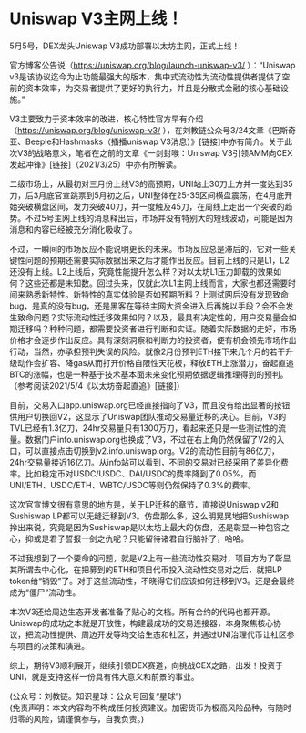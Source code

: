 # Uniswap V3主网上线！

5月5号，DEX龙头Uniswap V3成功部署以太坊主网，正式上线！

官方博客公告说（https://uniswap.org/blog/launch-uniswap-v3/ ）：“Uniswap v3是该协议迄今为止功能最强大的版本，集中式流动性为流动性提供者提供了空前的资本效率，为交易者提供了更好的执行力，并且是分散式金融的核心基础设施。”

V3主要致力于资本效率的改进，核心特性官方早有介绍（https://uniswap.org/blog/uniswap-v3/ ），在刘教链公众号3/24文章《巴斯奇亚、Beeple和Hashmasks（插播uniswap V3消息）》[链接]中亦有简介。关于此次V3的战略意义，笔者在之前的文章《一剑封喉：Uniswap V3引领AMM向CEX发起冲锋》[链接]（2021/3/25）中亦有所解读。

二级市场上，从最初对三月份上线V3的高预期，UNI站上30刀上方并一度达到35刀，后3月底官宣跳票到5月初之后，UNI整体在25-35区间横盘震荡，在4月底开始突破横盘区间，发力突破40刀，并一度触及45刀，在周线上走出一个突破的趋势。不过5号主网上线的消息释出后，市场并没有特别大的短线波动，可能是因为消息和内容已经被充分消化吸收了。

不过，一瞬间的市场反应不能说明更长的未来。市场反应总是滞后的，它对一些关键性问题的预期还需要实际数据出来之后才能作出反应。目前上线的只是L1，L2还没有上线。L2上线后，究竟性能提升怎么样？对以太坊L1压力卸载的效果如何？这些还都是未知数。回过头来，仅就此次L1主网上线而言，大家也都还需要时间来熟悉新特性。新特性的真实体验是否如预期所料？上测试网后没有发现致命bug，是真的没有bug，还是黑客在等待主网大资金进入后再施以手段？会不会发生致命问题？实际流动性迁移效果如何？以及，最具有决定性的，用户交易量会如期迁移吗？种种问题，都需要投资者进行判断和实证。随着实际数据的走好，市场价格才会逐步作出反应。具有深刻洞察和判断力的投资者，便有机会领先市场作出行动，当然，亦承担预判失误的风险。就像2月份预判ETH接下来几个月的若干升级动作会扩容、降gas从而打开价格自限性天花板，释放ETH上涨潜力，奋起直追BTC的涨幅，也是一种基于技术基本面未来变化预期依据逻辑推理得到的预判。（参考阅读2021/5/4《以太坊奋起直追》[链接]）

目前，交易入口app.uniswap.org已经直接指向了V3，而且没有给出显著的按钮供用户切换回V2，这显示了Uniswap团队推动交易量迁移的决心。目前，V3的TVL已经有1.3亿刀，24hr交易量只有1300万刀，看起来还只是一些测试性的流量。数据门户info.uniswap.org也换成了V3，不过在右上角仍然保留了V2的入口，可以直接点击切换到v2.info.uniswap.org。V2的流动性目前有86亿刀，24hr交易量接近16亿刀。从info站可以看到，不同的交易对已经采用了差异化费率。比如稳定币对USDC/USDC、DAI/USDC的费率降到了0.05%，而UNI/ETH、USDC/ETH、WBTC/USDC等则仍然保持了0.3%的费率。

这次官宣博文很有意思的地方是，关于LP迁移的章节，直接说Uniswap v2和Sushiswap LP都可以无缝迁移到V3。仿盘那么多，这么明晃晃地把Sushiswap拎出来说，究竟是因为Sushiswap是以太坊上最大的仿盘，还是彰显一种包容之心，抑或是君子誓报一剑之仇呢？只能留待诸君自行脑补了，哈哈。

不过我想到了一个要命的问题，就是V2上有一些流动性交易对，项目方为了彰显其所谓去中心化，在把募到的ETH和项目代币投入流动性交易对之后，就把LP token给“销毁”了。对于这些流动性，不晓得它们应该如何迁移到V3。还是会最终成为“僵尸”流动性。

本次V3还给周边生态开发者准备了贴心的文档。所有合约的代码也都开源。Uniswap的成功之本就是开放性，构建最成功的交易连接器，本身聚焦核心协议，把流动性提供、周边开发等均交给生态和社区，并通过UNI治理代币让社区参与项目的决策和演进。

综上，期待V3顺利展开，继续引领DEX赛道，向挑战CEX之路，出发！投资于UNI，就是支持这样一份具有伟大意义和前景的事业。

(公众号：刘教链。知识星球：公众号回复“星球”) \
(免责声明：本文内容均不构成任何投资建议。加密货币为极高风险品种，有随时归零的风险，请谨慎参与，自我负责。)
